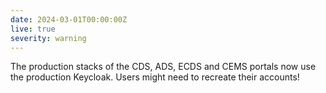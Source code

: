 ```yaml
---
date: 2024-03-01T00:00:00Z
live: true
severity: warning
---
```


The production stacks of the CDS, ADS, ECDS and CEMS portals now use the production Keycloak. Users might need to recreate their accounts!
